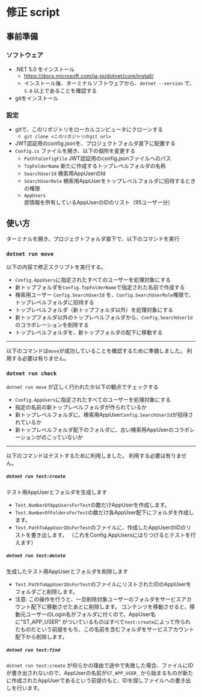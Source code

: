 # 修正 script

## 事前準備

### ソフトウェア

- .NET 5.0 をインストール
    - https://docs.microsoft.com/ja-jp/dotnet/core/install/
    - インストール後、ターミナルソフトウェアから、`dotnet --version` で、`5.0` 以上であることを確認する
- gitをインストール

### 設定

- gitで、このリポジトリをローカルコンピュータにクローンする
    - `git clone <このリポジトリのgit url>`
- JWT認証用のconfig.jsonを、プロジェクトフォルダ直下に配置する
- `Config.cs` ファイルを開き、以下の個所を変更する
    - `PathToConfigFile` JWT認証用のconfig.jsonファイルへのパス
    - `TopFolderName` 新たに作成するトップレベルフォルダの名称
    - `SearchUserId` 検索用AppUserのId
    - `SearchUserRole` 検索用AppUserをトップレベルフォルダに招待するときの権限
    - `AppUsers` 邸情報を所有しているAppUserのIDのリスト（95ユーザー分）

## 使い方

ターミナルを開き、プロジェクトフォルダ直下で、以下のコマンドを実行

### `dotnet run move`

以下の内容で修正スクリプトを実行する。

- `Config.AppUsers`に指定されたすべてのユーザーを処理対象にする
- 新トップフォルダを`Config.TopFolderName`で指定された名前で作成する
- 検索用ユーザー `Config.SearchUserId` を、`Config.SearchUserRole`権限で、トップレベルフォルダに招待する
- トップレベルフォルダ（新トップフォルダ以外）を処理対象にする
- 新トップフォルダ以外のトップレベルフォルダから、`Config.SearchUserId`のコラボレーションを削除する
- トップレベルフォルダを、新トップフォルダの配下に移動する


<hr>

以下のコマンドは`move`が成功していることを確認するために準備しました。 利用する必要は有りません。

### `dotnet run check`

`dotnet run move` が正しく行われたか以下の観点でチェックする

- `Config.AppUsers`に指定されたすべてのユーザーを処理対象にする
- 指定の名前の新トップレベルフォルダが作られているか
- 新トップレベルフォルダに、検索用AppUser`Config.SearchUserId`が招待されているか
- 新トップレベルフォルダ配下のフォルダに、古い検索用AppUserのコラボレーションがのこっていないか

<hr>

以下のコマンドはテストするために利用しました。 利用する必要は有りません。

##### `dotnet run test:create`

テスト用AppUserとフォルダを生成します

- `Test.NumberOfAppUsersForTest`の数だけAppUserを作成します。
- `Test.NumberOfFoldersForTest`の数だけ各AppUser配下にフォルダを作成します。
- `Test.PathToAppUserIDsForTest`のファイルに、作成したAppUserのIDのリストを書き出します。
  （これをConfig.AppUsersにはりつけるとテストを行えます）

##### `dotnet run test:delete`

生成したテスト用AppUserとフォルダを削除します

- `Test.PathToAppUserIDsForTest`のファイルにリストされたIDのAppUserをフォルダごと削除します。
- 注意: この操作を行うと、一旦削除対象ユーザーのフォルダをサービスアカウント配下に移動させたあとに削除します。 
  コンテンツを移動させると、移動元ユーザーのLogin名がフォルダに付くので、AppUser名に"ST_APP_USER"
  がついているものはすべて`test:create`によって作られたものだという前提をもち、この名前を含むフォルダをサービスアカウント配下から削除します。

##### `dotnet run test:find`

`dotnet run test:create` が何らかの理由で途中で失敗した場合、ファイルにIDが書き出されないので、AppUserの名前が`ST_APP_USER_`
から始まるものが新たに作成されたAppUserであるという前提のもと、IDを探しファイルへの書き出しを行います。



